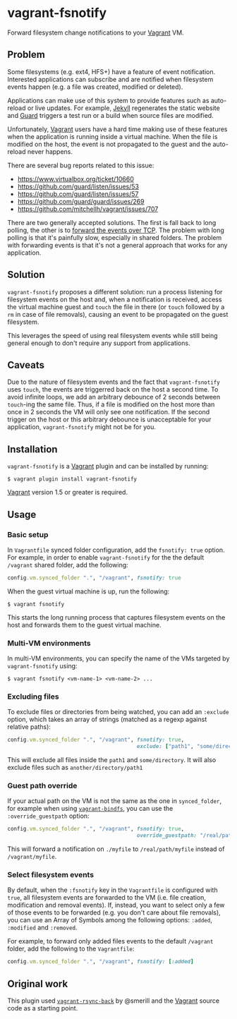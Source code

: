 vagrant-fsnotify
================

Forward filesystem change notifications to your [Vagrant][vagrant] VM.

Problem
-------

Some filesystems (e.g. ext4, HFS+) have a feature of event notification.
Interested applications can subscribe and are notified when filesystem events
happen (e.g. a file was created, modified or deleted).

Applications can make use of this system to provide features such as auto-reload
or live updates. For example, [Jekyll][jekyll] regenerates the static website
and [Guard][guard] triggers a test run or a build when source files are
modified.

Unfortunately, [Vagrant][vagrant] users have a hard time making use of these
features when the application is running inside a virtual machine. When the file
is modified on the host, the event is not propagated to the guest and the
auto-reload never happens.

There are several bug reports related to this issue:

- <https://www.virtualbox.org/ticket/10660>
- <https://github.com/guard/listen/issues/53>
- <https://github.com/guard/listen/issues/57>
- <https://github.com/guard/guard/issues/269>
- <https://github.com/mitchellh/vagrant/issues/707>

There are two generally accepted solutions. The first is fall back to long
polling, the other is to
[forward the events over TCP][forwarding-file-events-over-tcp]. The problem with
long polling is that it's painfully slow, especially in shared folders. The
problem with forwarding events is that it's not a general approach that works
for any application.

Solution
--------

`vagrant-fsnotify` proposes a different solution: run a process listening for
filesystem events on the host and, when a notification is received, access the
virtual machine guest and `touch` the file in there (or `touch` followed by a
`rm` in case of file removals), causing an event to be propagated on the guest
filesystem.

This leverages the speed of using real filesystem events while still being
general enough to don't require any support from applications.

Caveats
-------

Due to the nature of filesystem events and the fact that `vagrant-fsnotify` uses
`touch`, the events are triggerred back on the host a second time.  To avoid
infinite loops, we add an arbitrary debounce of 2 seconds between `touch`-ing
the same file. Thus, if a file is modified on the host more than once in 2
seconds the VM will only see one notification.  If the second trigger on the
host or this arbitrary debounce is unacceptable for your application,
`vagrant-fsnotify` might not be for you.

Installation
------------

`vagrant-fsnotify` is a [Vagrant][vagrant] plugin and can be installed by
running:

```console
$ vagrant plugin install vagrant-fsnotify
```

[Vagrant][vagrant] version 1.5 or greater is required.

Usage
-----

### Basic setup

In `Vagrantfile` synced folder configuration, add the `fsnotify: true`
option. For example, in order to enable `vagrant-fsnotify` for the the default
`/vagrant` shared folder, add the following:

```ruby
config.vm.synced_folder ".", "/vagrant", fsnotify: true
```

When the guest virtual machine is up, run the following:

```console
$ vagrant fsnotify
```

This starts the long running process that captures filesystem events on the host
and forwards them to the guest virtual machine.

### Multi-VM environments

In multi-VM environments, you can specify the name of the VMs targeted by
`vagrant-fsnotify` using:

```console
$ vagrant fsnotify <vm-name-1> <vm-name-2> ...
```

### Excluding files

To exclude files or directories from being watched, you can add an `:exclude`
option, which takes an array of strings (matched as a regexp against relative
paths):

```ruby
config.vm.synced_folder ".", "/vagrant", fsnotify: true,
                                         exclude: ["path1", "some/directory"]
```

This will exclude all files inside the `path1` and `some/directory`. It will
also exclude files such as `another/directory/path1`

### Guest path override

If your actual path on the VM is not the same as the one in `synced_folder`, for
example when using [`vagrant-bindfs`][vagrant-bindfs], you can use the
`:override_guestpath` option:

```ruby
config.vm.synced_folder ".", "/vagrant", fsnotify: true,
                                         override_guestpath: "/real/path"
```

This will forward a notification on `./myfile` to `/real/path/myfile` instead of
`/vagrant/myfile`.

### Select filesystem events

By default, when the `:fsnotify` key in the `Vagrantfile` is configured with
`true`, all filesystem events are forwarded to the VM (i.e. file creation,
modification and removal events). If, instead, you want to select only a few of
those events to be forwarded (e.g. you don't care about file removals), you can
use an Array of Symbols among the following options: `:added`, `:modified` and
`:removed`.

For example, to forward only added files events to the default `/vagrant`
folder, add the following to the `Vagrantfile`:

```ruby
config.vm.synced_folder ".", "/vagrant", fsnotify: [:added]
```


Original work
-------------

This plugin used [`vagrant-rsync-back`][vagrant-rsync-back] by @smerill and the
[Vagrant][vagrant] source code as a starting point.

[vagrant]: https://www.vagrantup.com/
[jekyll]: http://jekyllrb.com/
[guard]: http://guardgem.org/
[forwarding-file-events-over-tcp]: https://github.com/guard/listen#forwarding-file-events-over-tcp
[vagrant-bindfs]: https://github.com/gael-ian/vagrant-bindfs
[vagrant-rsync-back]: https://github.com/smerrill/vagrant-rsync-back
